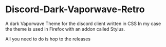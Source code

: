 # Discord-Dark-Vaporwave-Retro
A dark Vaporwave Theme for the discord client written in CSS
In my case the theme is used in Firefox with an addon called Stylus.

All you need to do is hop to the releases
